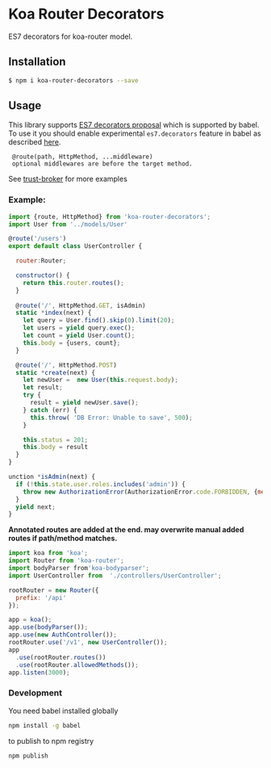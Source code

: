 # Koa Router Decorators

ES7 decorators for koa-router model.

## Installation

```bash
$ npm i koa-router-decorators --save
```

## Usage

This library supports [ES7 decorators proposal][decorators-url] which is supported by babel. 
To use it you should enable experimental `es7.decorators` feature in babel as described [here][babel-experimental-url].

```
 @route(path, HttpMethod, ...middleware)
 optional middlewares are before the target method. 
```
See [trust-broker](https://github.com/xmlking/trust-broker) for more examples  

### Example:

```js
import {route, HttpMethod} from 'koa-router-decorators';
import User from '../models/User'

@route('/users')
export default class UserController {

  router:Router;

  constructor() {
    return this.router.routes();
  }
  
  @route('/', HttpMethod.GET, isAdmin)
  static *index(next) {
    let query = User.find().skip(0).limit(20);
    let users = yield query.exec();
    let count = yield User.count();
    this.body = {users, count};
  }

  @route('/', HttpMethod.POST)
  static *create(next) {
    let newUser =  new User(this.request.body);
    let result;
    try {
      result = yield newUser.save();
    } catch (err) {
      this.throw( 'DB Error: Unable to save', 500);
    }

    this.status = 201;
    this.body = result
  }
}

unction *isAdmin(next) {
  if (!this.state.user.roles.includes('admin')) {
    throw new AuthorizationError(AuthorizationError.code.FORBIDDEN, {message: 'insufficient role (admin only)'});
  }
  yield next;
}
```

**Annotated routes are added at the end. may overwrite manual added routes if path/method matches.** 

```js
import koa from 'koa';
import Router from 'koa-router';
import bodyParser from'koa-bodyparser';
import UserController from  './controllers/UserController';

rootRouter = new Router({
  prefix: '/api'
});

app = koa();
app.use(bodyParser());
app.use(new AuthController());
rootRouter.use('/v1', new UserController());
app
  .use(rootRouter.routes())
  .use(rootRouter.allowedMethods());
app.listen(3000);
```

### Development 

You need babel installed globally 
```bash
npm install -g babel
```
 
 to publish to npm registry 
 ```bash
 npm publish
 ```
 

[babel-url]: http://babeljs.io/
[decorators-url]: https://github.com/wycats/javascript-decorators
[babel-experimental-url]: https://babeljs.io/docs/usage/experimental/#usage

 